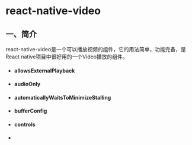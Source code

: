 # react-native-video

## 一、简介

react-native-video是一个可以播放视频的组件，它的用法简单，功能完备，是React native项目中很好用的一个Video播放的组件。

- #### allowsExternalPlayback

- #### audioOnly

- #### automaticallyWaitsToMinimizeStalling

- #### bufferConfig

- #### controls

- 